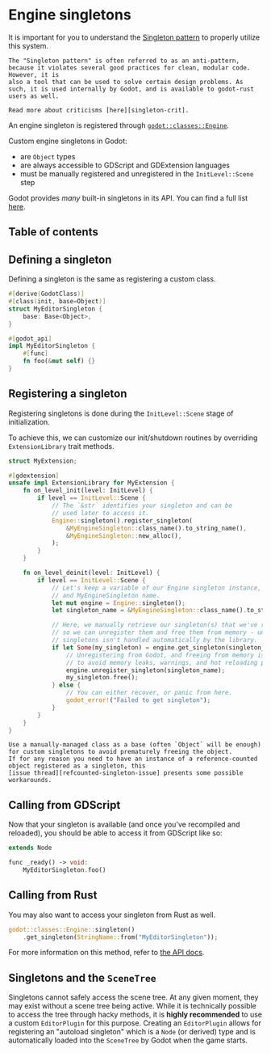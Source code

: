 <!--
  ~ Copyright (c) godot-rust; Bromeon and contributors.
  ~ This Source Code Form is subject to the terms of the Mozilla Public
  ~ License, v. 2.0. If a copy of the MPL was not distributed with this
  ~ file, You can obtain one at https://mozilla.org/MPL/2.0/.
-->

# Engine singletons

It is important for you to understand the [Singleton pattern][singleton] to
properly utilize this system.

```admonish info title="Controversy"
The "Singleton pattern" is often referred to as an anti-pattern, because it violates several good practices for clean, modular code. However, it is
also a tool that can be used to solve certain design problems. As such, it is used internally by Godot, and is available to godot-rust
users as well.

Read more about criticisms [here][singleton-crit].
```

An engine singleton is registered through [`godot::classes::Engine`][api-class-engine].

Custom engine singletons in Godot:

- are `Object` types
- are always accessible to GDScript and GDExtension languages
- must be manually registered and unregistered in the `InitLevel::Scene` step

Godot provides _many_ built-in singletons in its API. You can find a full list [here][godot-singleton-list].

[api-class-engine]: https://godot-rust.github.io/docs/gdext/master/godot/classes/struct.Engine.html
[godot-singleton-list]: https://docs.godotengine.org/en/stable/classes/class_@globalscope.html#properties
[singleton-crit]: https://en.wikipedia.org/wiki/Singleton_pattern#Criticism
[singleton]: https://en.wikipedia.org/wiki/Singleton_pattern


## Table of contents

<!-- toc -->


## Defining a singleton

Defining a singleton is the same as registering a custom class.

```rust
#[derive(GodotClass)]
#[class(init, base=Object)]
struct MyEditorSingleton {
    base: Base<Object>,
}

#[godot_api]
impl MyEditorSingleton {
    #[func]
    fn foo(&mut self) {}
}
```


## Registering a singleton

Registering singletons is done during the `InitLevel::Scene` stage of initialization.

To achieve this, we can customize our init/shutdown routines by overriding `ExtensionLibrary` trait methods.

```rust
struct MyExtension;

#[gdextension]
unsafe impl ExtensionLibrary for MyExtension {
    fn on_level_init(level: InitLevel) {
        if level == InitLevel::Scene {
            // The `&str` identifies your singleton and can be
            // used later to access it.
            Engine::singleton().register_singleton(
                &MyEngineSingleton::class_name().to_string_name(),
                &MyEngineSingleton::new_alloc(),
            );
        }
    }

    fn on_level_deinit(level: InitLevel) {
        if level == InitLevel::Scene {
            // Let's keep a variable of our Engine singleton instance,
            // and MyEngineSingleton name.
            let mut engine = Engine::singleton();
            let singleton_name = &MyEngineSingleton::class_name().to_string_name();

            // Here, we manually retrieve our singleton(s) that we've registered,
            // so we can unregister them and free them from memory - unregistering
            // singletons isn't handled automatically by the library.
            if let Some(my_singleton) = engine.get_singleton(singleton_name) {
                // Unregistering from Godot, and freeing from memory is required
                // to avoid memory leaks, warnings, and hot reloading problems.
                engine.unregister_singleton(singleton_name);
                my_singleton.free();
            } else {
                // You can either recover, or panic from here.
                godot_error!("Failed to get singleton");
            }
        }
    }
}
```

```admonish warning title="Singletons inheriting from *RefCounted*"
Use a manually-managed class as a base (often `Object` will be enough) for custom singletons to avoid prematurely freeing the object.
If for any reason you need to have an instance of a reference-counted object registered as a singleton, this
[issue thread][refcounted-singleton-issue] presents some possible workarounds.
```

[refcounted-singleton-issue]: https://github.com/godot-rust/gdext/issues/522


## Calling from GDScript

Now that your singleton is available (and once you've recompiled and reloaded), you should be able to access it from GDScript like so:

```php
extends Node

func _ready() -> void:
    MyEditorSingleton.foo()
```


## Calling from Rust

You may also want to access your singleton from Rust as well.

```rust
godot::classes::Engine::singleton()
    .get_singleton(StringName::from("MyEditorSingleton"));
```

For more information on this method, refer to [the API docs][method-get-singleton].

[method-get-singleton]: https://godot-rust.github.io/docs/gdext/master/godot/classes/struct.Engine.html#method.get_singleton


## Singletons and the `SceneTree`

Singletons cannot safely access the scene tree. At any given moment, they may exist without a scene tree being active.
While it is technically possible to access the tree through hacky methods, it is **highly recommended** to use a
custom `EditorPlugin` for this purpose. Creating an `EditorPlugin` allows for registering an "autoload singleton" which is a `Node` (or
 derived) type and is automatically loaded into the `SceneTree` by Godot when the game starts.
